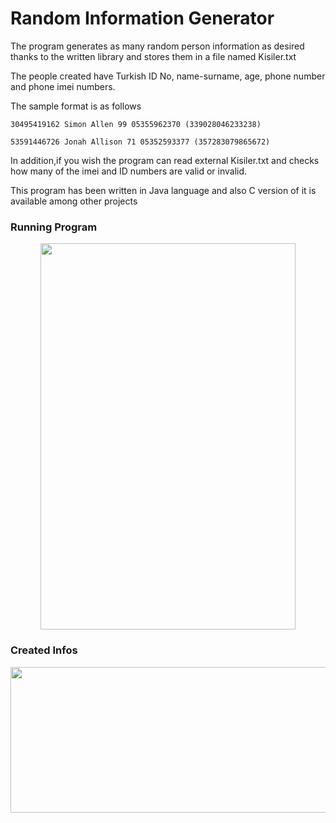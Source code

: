 # Random Information Generator

The program generates as many random person information as desired thanks to the written library and stores them in a file named Kisiler.txt

The people created have Turkish ID No, name-surname, age, phone number and phone imei numbers.

The sample format is as follows

    30495419162 Simon Allen 99 05355962370 (339028046233238)

    53591446726 Jonah Allison 71 05352593377 (357283079865672)

In addition,if you wish the program can read external Kisiler.txt and checks how many of the imei and ID numbers are valid or invalid.

This program has been written in Java language and also C version of it is available among other projects




### Running Program

<p align="center">
<img src="https://user-images.githubusercontent.com/72643454/194767090-42e10a26-e275-4f29-a35b-727547ecd310.jpg" width="408" height="618">
</p>

### Created Infos     


<p align="center">
<img src="https://user-images.githubusercontent.com/72643454/194767102-5361daee-e868-44a3-9bed-d7dce5f855e6.png" width="659" height="233">
</p>

